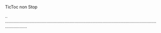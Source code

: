 TicToc non Stop

..
..............................................................................................................................................